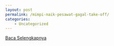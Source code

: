 ```yaml
---
layout: post
permalink: /mimpi-naik-pesawat-gagal-take-off/
categories:
    - Uncategorized
---
```


[Baca Selengkapnya](/09)